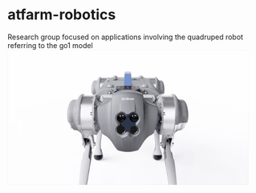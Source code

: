 # atfarm-robotics

Research group focused on applications involving the quadruped robot referring to the go1 model
![Go1 robot](https://github.com/Bitdog-research-group/.github/blob/bbb6ab5b88f68875be641314dacb85970cc8cfb2/profile/bit.gif)
